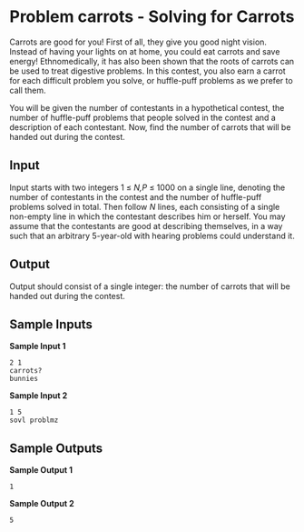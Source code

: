 # Problem carrots - Solving for Carrots

Carrots are good for you! First of all, they give you good night vision. Instead of having your lights on at home, you could eat carrots and save energy! Ethnomedically, it has also been shown that the roots of carrots can be used to treat digestive problems. In this contest, you also earn a carrot for each difficult problem you solve, or huffle-puff problems as we prefer to call them.

You will be given the number of contestants in a hypothetical contest, the number of huffle-puff problems that people solved in the contest and a description of each contestant. Now, find the number of carrots that will be handed out during the contest.

## Input

Input starts with two integers 1 ≤ *N,P* ≤ 1000 on a single line, denoting the number of contestants in the contest and the number of huffle-puff problems solved in total. Then follow *N* lines, each consisting of a single non-empty line in which the contestant describes him or herself. You may assume that the contestants are good at describing themselves, in a way such that an arbitrary 5-year-old with hearing problems could understand it.

## Output

Output should consist of a single integer: the number of carrots that will be handed out during the contest.

## Sample Inputs

**Sample Input 1**
```
2 1
carrots?
bunnies
```

**Sample Input 2**
```
1 5
sovl problmz
```

## Sample Outputs

**Sample Output 1**
```
1
```

**Sample Output 2**
```
5
```
